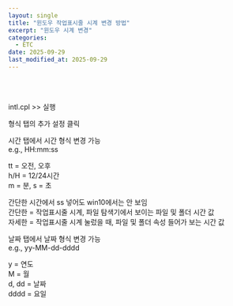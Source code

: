 ```yaml
---
layout: single
title: "윈도우 작업표시줄 시계 변경 방법"
excerpt: "윈도우 시계 변경"
categories:
  - ETC
date: 2025-09-29
last_modified_at: 2025-09-29
---
```


<br>
<br>

intl.cpl  >>  실행

형식 탭의 추가 설정 클릭

시간 탭에서 시간 형식 변경 가능<br>
e.g., HH:mm:ss

tt = 오전, 오후<br>
h/H = 12/24시간<br>
m = 분, s = 초<br>

간단한 시간에서 ss 넣어도 win10에서는 안 보임<br>
간단한 = 작업표시줄 시계, 파일 탐색기에서 보이는 파일 및 폴더 시간 값<br>
자세한 = 작업표시줄 시계 눌렀을 때, 파일 및 폴더 속성 들어가 보는 시간 값<br>

날짜 탭에서 날짜 형식 변경 가능<br>
e.g., yy-MM-dd-dddd

y = 연도<br>
M = 월<br>
d, dd = 날짜<br>
dddd = 요일
